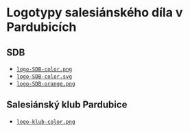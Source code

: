 # Logotypy salesiánského díla v Pardubicích

## SDB

- [`logo-SDB-color.png`](/assets/logotypes/logo-SDB-color.png)
- [`logo-SDB-color.svg`](/assets/logotypes/logo-SDB-color.svg)
- [`logo-SDB-orange.png`](/assets/logotypes/logo-SDB-orange.png)

## Salesiánský klub Pardubice

- [`logo-klub-color.png`](/assets/logotypes/logo-klub-color.png)
